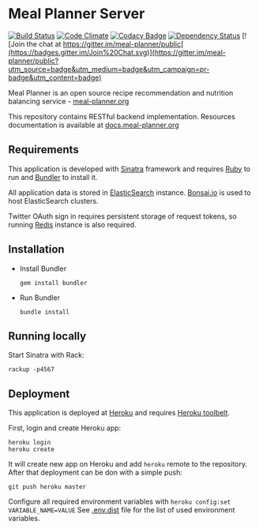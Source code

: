 # Meal Planner Server
[![Build Status](https://travis-ci.org/meal-planner/server.svg?branch=master)](https://travis-ci.org/meal-planner/server)
[![Code Climate](https://codeclimate.com/github/meal-planner/server/badges/gpa.svg)](https://codeclimate.com/github/meal-planner/server)
[![Codacy Badge](https://api.codacy.com/project/badge/3626b0cad1564c4ab157ca1875977374)](https://www.codacy.com/app/anatoliy-yastreb/server)
[![Dependency Status](https://gemnasium.com/badges/github.com/meal-planner/server.svg)](https://gemnasium.com/github.com/meal-planner/server)
[![Join the chat at https://gitter.im/meal-planner/public](https://badges.gitter.im/Join%20Chat.svg)](https://gitter.im/meal-planner/public?utm_source=badge&utm_medium=badge&utm_campaign=pr-badge&utm_content=badge)

Meal Planner is an open source recipe recommendation and nutrition balancing service - [meal-planner.org](https://meal-planner.org)

This repository contains RESTful backend implementation.
Resources documentation is available at [docs.meal-planner.org](https://docs.meal-planner.org/)

## Requirements

This application is developed with [Sinatra](https://github.com/sinatra/sinatra) framework and requires [Ruby](https://www.ruby-lang.org/) to run and [Bundler](http://bundler.io/) to install it.

All application data is stored in [ElasticSearch](https://www.elastic.co/products/elasticsearch) instance.
[Bonsai.io](https://bonsai.io) is used to host ElasticSearch clusters.

Twitter OAuth sign in requires persistent storage of request tokens, 
so running [Redis](http://redis.io/) instance is also required.

## Installation

* Install Bundler

  ```
  gem install bundler
  ```
* Run Bundler

  ```
  bundle install
  ```

## Running locally

Start Sinatra with Rack:  

  ```
  rackup -p4567
  ```

## Deployment
This application is deployed at [Heroku](https://heroku.com) and requires [Heroku toolbelt](https://toolbelt.heroku.com).

First, login and create Heroku app:
  ```
  heroku login
  heroku create
  ```
  
It will create new app on Heroku and add `heroku` remote to the repository.
After that deployment can be don with a simple push:
  ```
  git push heroku master
  ```

Configure all required environment variables with `heroku config:set VARIABLE_NAME=VALUE`
See [.env.dist](https://github.com/meal-planner/server/blob/master/.env.dist) file for the list of used environment variables.
